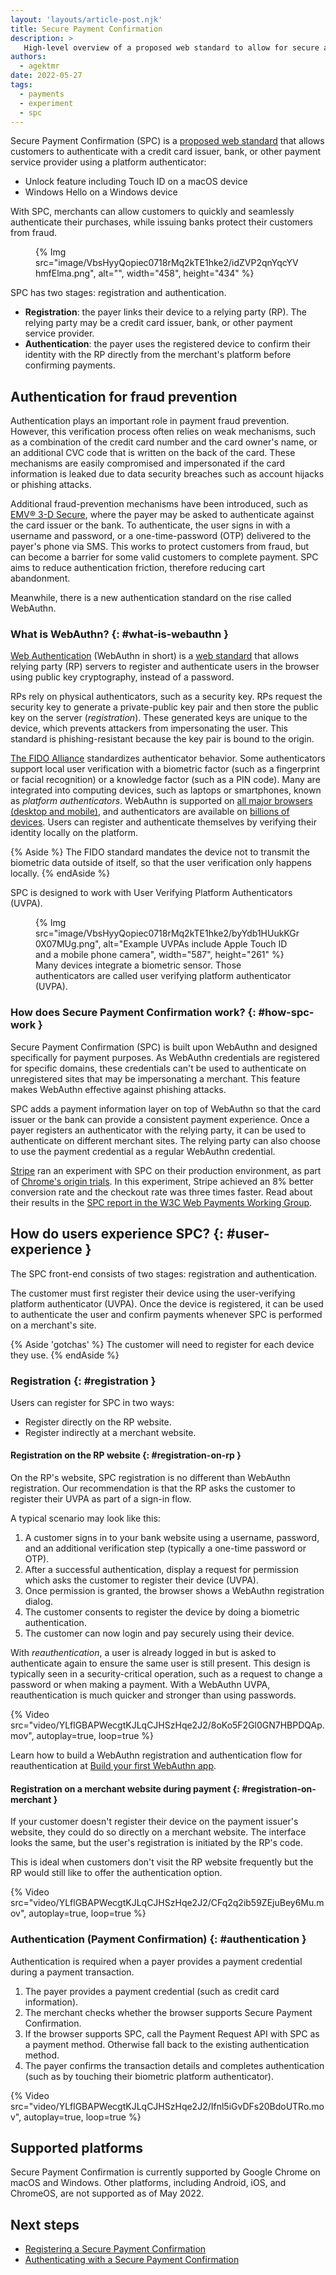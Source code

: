```yaml
---
layout: 'layouts/article-post.njk'
title: Secure Payment Confirmation
description: >
   High-level overview of a proposed web standard to allow for secure authentication with payment service providers.
authors:
  - agektmr
date: 2022-05-27
tags:
  - payments
  - experiment
  - spc
---
```


Secure Payment Confirmation (SPC) is a
[proposed web standard](https://www.w3.org/TR/secure-payment-confirmation/)
that allows customers to authenticate with a credit card issuer, bank, or
other payment service provider using a platform authenticator:

*  Unlock feature including Touch ID on a macOS device
*  Windows Hello on a Windows device

With SPC, merchants can allow customers to quickly and seamlessly authenticate
their purchases, while issuing banks protect their customers from fraud.

<figure class="float-right screenshot">
{% Img
  src="image/VbsHyyQopiec0718rMq2kTE1hke2/idZVP2qnYqcYVhmfElma.png",
  alt="", width="458", height="434"
%}
</figure>

SPC has two stages: registration and authentication.

*  **Registration**: the payer links their device to a relying party (RP). The
   relying party may be a credit card issuer, bank, or other payment service
   provider.
*  **Authentication**: the payer uses the registered device to confirm their
   identity with the RP directly from the merchant's platform before
   confirming payments.

## Authentication for fraud prevention

Authentication plays an important role in payment fraud prevention. However,
this verification process often relies on weak mechanisms, such as a
combination of the credit card number and the card owner's name, or an
additional CVC code that is written on the back of the card. These mechanisms
are easily compromised and impersonated if the card information is leaked due
to data security breaches such as account hijacks or phishing attacks.

Additional fraud-prevention mechanisms have been introduced, such as
[EMV® 3-D Secure](https://www.emvco.com/emv-technologies/3d-secure/), where
the payer may be asked to authenticate against the card issuer or the bank. To
authenticate, the user signs in with a username and password, or a
one-time-password (OTP) delivered to the payer's phone via SMS. This works to
protect customers from fraud, but can become a barrier for some valid
customers to complete payment. SPC aims to reduce authentication friction,
therefore reducing cart abandonment.

Meanwhile, there is a new authentication standard on the rise called WebAuthn.

### What is WebAuthn? {: #what-is-webauthn }

[Web Authentication](https://webauthn.guide/) (WebAuthn in short) is a
[web standard](https://www.w3.org/TR/webauthn-2/) that allows relying party
(RP) servers to register and authenticate users in the browser using public key
cryptography, instead of a password. 

RPs rely on physical authenticators, such as a security key. RPs request the
security key to generate a private-public key pair and then store the public
key on the server (_registration_). These generated keys are unique to the
device, which prevents attackers from impersonating the user. This standard is
phishing-resistant because the key pair is bound to the origin.

[The FIDO Alliance](https://fidoalliance.org/specifications/download/)
standardizes authenticator behavior. Some authenticators support local user
verification with a biometric factor (such as a fingerprint or facial
recognition) or a knowledge factor (such as a PIN code). Many are integrated
into computing devices, such as laptops or smartphones, known as
_platform authenticators_. WebAuthn is supported on
[all major browsers (desktop and mobile)](https://caniuse.com/webauthn), and
authenticators are available on [billions of devices](https://lists.w3.org/Archives/Public/public-webauthn-adoption/2021Feb/0001.html).
Users can register and authenticate themselves by verifying their identity
locally on the platform.

{% Aside %}
The FIDO standard mandates the device not to transmit the biometric data outside of itself, so that the user verification only happens locally.
{% endAside %}

SPC is designed to work with User Verifying Platform Authenticators (UVPA).

<figure class="screenshot">
   {% Img
      src="image/VbsHyyQopiec0718rMq2kTE1hke2/byYdb1HUukKGr0X07MUg.png", alt="Example UVPAs include Apple Touch ID and a mobile phone camera", 
      width="587", height="261"
   %}
   <figcaption>
      Many devices integrate a biometric sensor. Those authenticators are
      called user verifying platform authenticator (UVPA).
   </figcaption>
</figure>


### How does Secure Payment Confirmation work? {: #how-spc-work }

Secure Payment Confirmation (SPC) is built upon WebAuthn and designed
specifically for payment purposes. As WebAuthn credentials are registered for
specific domains, these credentials can't be used to authenticate on
unregistered sites that may be impersonating a merchant. This feature makes
WebAuthn effective against phishing attacks.

SPC adds a payment information layer on top of WebAuthn so that the card
issuer or the bank can provide a consistent payment experience. Once a payer
registers an authenticator with the relying party, it can be used to
authenticate on different merchant sites. The relying party can also choose to
use the payment credential as a regular WebAuthn credential.

[Stripe](https://stripe.com/) ran an experiment with SPC on their production
environment, as part of [Chrome's origin trials](/blog/origin-trials/). In
this experiment, Stripe achieved an 8% better conversion rate and the checkout
rate was three times faster. Read about their results in the
[SPC report in the W3C Web Payments Working Group](https://www.w3.org/2021/Talks/spc-pilot-202103.pdf).

## How do users experience SPC? {: #user-experience }

The SPC front-end consists of two stages: registration and authentication.

The customer must first register their device using the user-verifying
platform authenticator (UVPA). Once the device is registered, it can be used
to authenticate the user and confirm payments whenever SPC is performed on a
merchant's site.

{% Aside 'gotchas' %}
The customer will need to register for each device they use.
{% endAside %}

### Registration {: #registration }

Users can register for SPC in two ways:

* Register directly on the RP website.
* Register indirectly at a merchant website.

#### Registration on the RP website {: #registration-on-rp }

On the RP's website,  SPC registration is no different than WebAuthn registration. Our recommendation is that the RP asks the customer to register their UVPA as part of a sign-in flow.

A typical scenario may look like this:

1. A customer signs in to your bank website using a username, password, and an additional verification step (typically a one-time password or OTP).
2. After a successful authentication, display a request for permission which asks the customer to register their device (UVPA).
3. Once permission is granted, the browser shows a WebAuthn registration dialog.
4. The customer consents to register the device by doing a biometric authentication.
5. The customer can now login and pay securely using their device.

With _reauthentication_, a user is already logged in but is asked to
authenticate again to ensure the same user is still present. This design is
typically seen in a security-critical operation, such as a request to change a
password or when making a payment. With a WebAuthn UVPA, reauthentication is
much quicker and stronger than using passwords.

{% Video src="video/YLflGBAPWecgtKJLqCJHSzHqe2J2/8oKo5F2Gl0GN7HBPDQAp.mov", autoplay=true, loop=true %}

Learn how to build a WebAuthn registration and authentication flow for
reauthentication at [Build your first WebAuthn app](https://developers.google.com/codelabs/webauthn-reauth).

#### Registration on a merchant website during payment {: #registration-on-merchant }

If your customer doesn't register their device on the payment issuer's
website, they could do so directly on a merchant website. The interface looks
the same, but the user's registration is initiated by the RP's code.

This is ideal when customers don't visit the RP website frequently but the RP would still like to offer the authentication option.

{% Video src="video/YLflGBAPWecgtKJLqCJHSzHqe2J2/CFq2q2ib59ZEjuBey6Mu.mov", autoplay=true, loop=true %}

### Authentication (Payment Confirmation) {: #authentication }

Authentication is required when a payer provides a payment credential during a payment transaction.

1. The payer provides a payment credential (such as credit card information).
2. The merchant checks whether the browser supports Secure Payment
   Confirmation.
3. If the browser supports SPC, call the Payment Request API with SPC as a
   payment method. Otherwise fall back to the existing authentication method.
4. The payer confirms the transaction details and completes authentication
   (such as by touching their biometric platform authenticator).

{% Video src="video/YLflGBAPWecgtKJLqCJHSzHqe2J2/Ifnl5iGvDFs20BdoUTRo.mov", autoplay=true, loop=true %}

## Supported platforms

Secure Payment Confirmation is currently supported by Google Chrome on macOS
and Windows. Other platforms, including Android, iOS, and ChromeOS, are not
supported as of May 2022.

## Next steps

* [Registering a Secure Payment Confirmation](/articles/register-secure-payment-confirmation)
* [Authenticating with a Secure Payment Confirmation](/articles/authenticate-secure-payment-confirmation)
